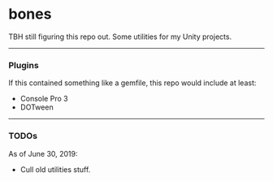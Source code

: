 # bones

TBH still figuring this repo out. Some utilities for my Unity projects.

----

### Plugins
If this contained something like a gemfile, this repo would include at least:
* Console Pro 3
* DOTween

----

### TODOs 

As of June 30, 2019:
* Cull old utilities stuff.
